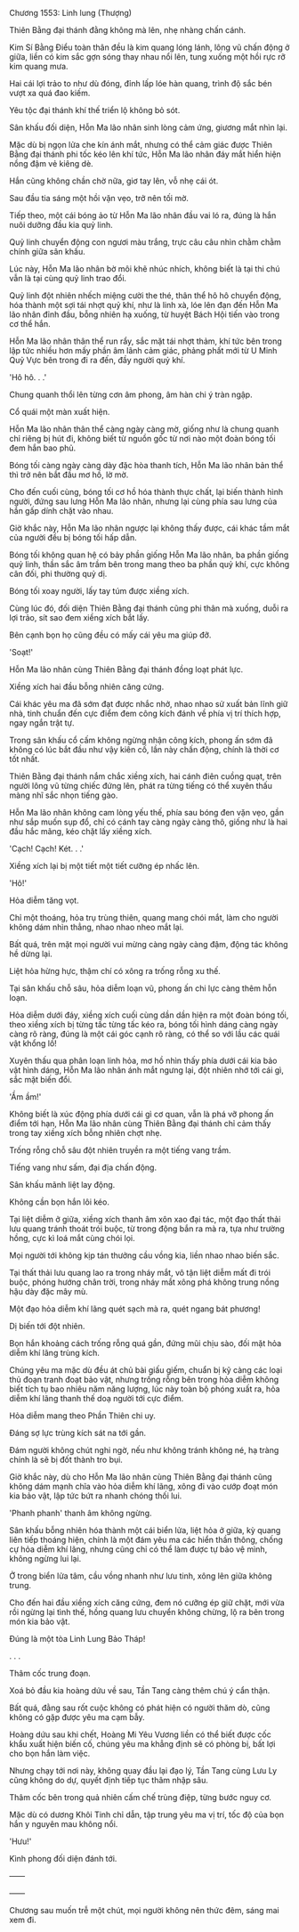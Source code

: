 




Chương 1553: Linh lung (Thượng)


Thiên Bằng đại thánh đằng không mà lên, nhẹ nhàng chấn cánh.

Kim Sí Bằng Điểu toàn thân đều là kim quang lóng lánh, lông vũ chấn động ở giữa, liền có kim sắc gợn sóng thay nhau nổi lên, tung xuống một hồi rực rỡ kim quang mưa.

Hai cái lợi trảo to như dù đóng, đỉnh lấp lóe hàn quang, trình độ sắc bén vượt xa quá đao kiếm.

Yêu tộc đại thánh khí thế triển lộ không bỏ sót.

Sân khấu đối diện, Hỗn Ma lão nhân sinh lòng cảm ứng, giương mắt nhìn lại.

Mặc dù bị ngọn lửa che kín ánh mắt, nhưng có thể cảm giác được Thiên Bằng đại thánh phi tốc kéo lên khí tức, Hỗn Ma lão nhân đáy mắt hiển hiện nồng đậm vẻ kiêng dè.

Hắn cũng không chần chờ nữa, giơ tay lên, vỗ nhẹ cái ót.

Sau đầu tia sáng một hồi vặn vẹo, trở nên tối mờ.

Tiếp theo, một cái bóng ảo từ Hỗn Ma lão nhân đầu vai ló ra, đúng là hắn nuôi dưỡng đầu kia quỷ linh.

Quỷ linh chuyển động con ngươi màu trắng, trực câu câu nhìn chằm chằm chính giữa sân khấu.

Lúc này, Hỗn Ma lão nhân bờ môi khẽ nhúc nhích, không biết là tại thi chú vẫn là tại cùng quỷ linh trao đổi.

Quỷ linh đột nhiên nhếch miệng cười the thé, thân thể hô hô chuyển động, hóa thành một sợi tái nhợt quỷ khí, như là linh xà, lóe lên đạn đến Hỗn Ma lão nhân đỉnh đầu, bỗng nhiên hạ xuống, từ huyệt Bách Hội tiến vào trong cơ thể hắn.

Hỗn Ma lão nhân thân thể run rẩy, sắc mặt tái nhợt thảm, khí tức bên trong lập tức nhiều hơn mấy phần âm lãnh cảm giác, phảng phất mới từ U Minh Quỷ Vực bên trong đi ra đến, đầy người quỷ khí.

'Hô hô. . .'

Chung quanh thổi lên từng cơn âm phong, âm hàn chi ý tràn ngập.

Cổ quái một màn xuất hiện.

Hỗn Ma lão nhân thân thể càng ngày càng mờ, giống như là chung quanh chỉ riêng bị hút đi, không biết từ nguồn gốc từ nơi nào một đoàn bóng tối đem hắn bao phủ.

Bóng tối càng ngày càng dày đặc hòa thanh tích, Hỗn Ma lão nhân bản thể thì trở nên bắt đầu mơ hồ, lờ mờ.

Cho đến cuối cùng, bóng tối cơ hồ hóa thành thực chất, lại biến thành hình người, đứng sau lưng Hỗn Ma lão nhân, nhưng lại cùng phía sau lưng của hắn gấp dính chặt vào nhau.

Giờ khắc này, Hỗn Ma lão nhân ngược lại không thấy được, cái khác tầm mắt của người đều bị bóng tối hấp dẫn.

Bóng tối không quan hệ có bảy phần giống Hỗn Ma lão nhân, ba phần giống quỷ linh, thần sắc âm trầm bên trong mang theo ba phần quỷ khí, cực không cân đối, phi thường quỷ dị.

Bóng tối xoay người, lấy tay túm được xiềng xích.

Cùng lúc đó, đối diện Thiên Bằng đại thánh cũng phi thân mà xuống, duỗi ra lợi trảo, sít sao đem xiềng xích bắt lấy.

Bên cạnh bọn họ cũng đều có mấy cái yêu ma giúp đỡ.

'Soạt!'

Hỗn Ma lão nhân cùng Thiên Bằng đại thánh đồng loạt phát lực.

Xiềng xích hai đầu bỗng nhiên căng cứng.

Cái khác yêu ma đã sớm đạt được nhắc nhở, nhao nhao sử xuất bản lĩnh giữ nhà, tinh chuẩn đến cực điểm đem công kích đánh về phía vị trí thích hợp, ngay ngắn trật tự.

Trong sân khấu cổ cấm không ngừng nhận công kích, phong ấn sớm đã không có lúc bắt đầu như vậy kiên cố, lần này chấn động, chính là thời cơ tốt nhất.

Thiên Bằng đại thánh nắm chắc xiềng xích, hai cánh điên cuồng quạt, trên người lông vũ từng chiếc đứng lên, phát ra từng tiếng có thể xuyên thấu màng nhĩ sắc nhọn tiếng gào.

Hỗn Ma lão nhân không cam lòng yếu thế, phía sau bóng đen vặn vẹo, gần như sắp muốn sụp đổ, chỉ có cánh tay càng ngày càng thô, giống như là hai đầu hắc mãng, kéo chặt lấy xiềng xích.

'Cạch! Cạch! Két. . .'

Xiềng xích lại bị một tiết một tiết cưỡng ép nhấc lên.

'Hô!'

Hỏa diễm tăng vọt.

Chỉ một thoáng, hỏa trụ trùng thiên, quang mang chói mắt, làm cho người không dám nhìn thẳng, nhao nhao nheo mắt lại.

Bất quá, trên mặt mọi người vui mừng càng ngày càng đậm, động tác không hề dừng lại.

Liệt hỏa hừng hực, thậm chí có xông ra trống rỗng xu thế.

Tại sân khấu chỗ sâu, hỏa diễm loạn vũ, phong ấn chi lực càng thêm hỗn loạn.

Hỏa diễm dưới đáy, xiềng xích cuối cùng dần dần hiện ra một đoàn bóng tối, theo xiềng xích bị từng tấc từng tấc kéo ra, bóng tối hình dáng càng ngày càng rõ ràng, đúng là một cái góc cạnh rõ ràng, có thể so với lầu các quái vật khổng lồ!

Xuyên thấu qua phân loạn linh hỏa, mơ hồ nhìn thấy phía dưới cái kia bảo vật hình dáng, Hỗn Ma lão nhân ánh mắt ngưng lại, đột nhiên nhớ tới cái gì, sắc mặt biến đổi.

'Ầm ầm!'

Không biết là xúc động phía dưới cái gì cơ quan, vẫn là phá vỡ phong ấn điểm tới hạn, Hỗn Ma lão nhân cùng Thiên Bằng đại thánh chỉ cảm thấy trong tay xiềng xích bỗng nhiên chợt nhẹ.

Trống rỗng chỗ sâu đột nhiên truyền ra một tiếng vang trầm.

Tiếng vang như sấm, đại địa chấn động.

Sân khấu mãnh liệt lay động.

Không cần bọn hắn lôi kéo.

Tại liệt diễm ở giữa, xiềng xích thanh âm xôn xao đại tác, một đạo thất thải lưu quang tránh thoát trói buộc, từ trong động bắn ra mà ra, tựa như trường hồng, cực kì loá mắt cùng chói lọi.

Mọi người tới không kịp tán thưởng cầu vồng kia, liền nhao nhao biến sắc.

Tại thất thải lưu quang lao ra trong nháy mắt, vô tận liệt diễm mất đi trói buộc, phóng hướng chân trời, trong nháy mắt xông phá không trung nồng hậu dày đặc mây mù.

Một đạo hỏa diễm khí lãng quét sạch mà ra, quét ngang bát phương!

Dị biến tới đột nhiên.

Bọn hắn khoảng cách trống rỗng quá gần, đứng mũi chịu sào, đối mặt hỏa diễm khí lãng trùng kích.

Chúng yêu ma mặc dù đều át chủ bài giấu giếm, chuẩn bị kỹ càng các loại thủ đoạn tranh đoạt bảo vật, nhưng trống rỗng bên trong hỏa diễm không biết tích tụ bao nhiêu năm năng lượng, lúc này toàn bộ phóng xuất ra, hỏa diễm khí lãng thanh thế doạ người tới cực điểm.

Hỏa diễm mang theo Phần Thiên chi uy.

Đáng sợ lực trùng kích sát na tới gần.

Đám người không chút nghi ngờ, nếu như không tránh không né, hạ tràng chính là sẽ bị đốt thành tro bụi.

Giờ khắc này, dù cho Hỗn Ma lão nhân cùng Thiên Bằng đại thánh cũng không dám mạnh chĩa vào hỏa diễm khí lãng, xông đi vào cướp đoạt món kia bảo vật, lập tức bứt ra nhanh chóng thối lui.

'Phanh phanh' thanh âm không ngừng.

Sân khấu bỗng nhiên hóa thành một cái biển lửa, liệt hỏa ở giữa, kỳ quang liên tiếp thoáng hiện, chính là một đám yêu ma các hiển thần thông, chống cự hỏa diễm khí lãng, nhưng cũng chỉ có thể làm được tự bảo vệ mình, không ngừng lui lại.

Ở trong biển lửa tâm, cầu vồng nhanh như lưu tinh, xông lên giữa không trung.

Cho đến hai đầu xiềng xích căng cứng, đem nó cưỡng ép giữ chặt, mới vừa rồi ngừng lại tình thế, hồng quang lưu chuyển không chừng, lộ ra bên trong món kia bảo vật.

Đúng là một tòa Linh Lung Bảo Tháp!

. . .

Thâm cốc trung đoạn.

Xoá bỏ đầu kia hoàng dứu về sau, Tần Tang càng thêm chú ý cẩn thận.

Bất quá, đằng sau rốt cuộc không có phát hiện có người thăm dò, cũng không có gặp được yêu ma cạm bẫy.

Hoàng dứu sau khi chết, Hoàng Mi Yêu Vương liền có thể biết được cốc khẩu xuất hiện biến cố, chúng yêu ma khẳng định sẽ có phòng bị, bất lợi cho bọn hắn làm việc.

Nhưng chạy tới nơi này, không quay đầu lại đạo lý, Tần Tang cùng Lưu Ly cũng không do dự, quyết định tiếp tục thâm nhập sâu.

Thâm cốc bên trong quả nhiên cấm chế trùng điệp, từng bước nguy cơ.

Mặc dù có dương Khôi Tinh chỉ dẫn, tập trung yêu ma vị trí, tốc độ của bọn hắn y nguyên mau không nổi.

'Hưu!'

Kình phong đối diện đánh tới.

——

——

Chương sau muốn trễ một chút, mọi người không nên thức đêm, sáng mai xem đi.




